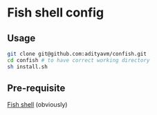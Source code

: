 # Fish shell config

## Usage
```bash
git clone git@github.com:adityavm/confish.git
cd confish # to have correct working directory
sh install.sh
```

## Pre-requisite
[Fish shell](https://fishshell.com) (obviously)